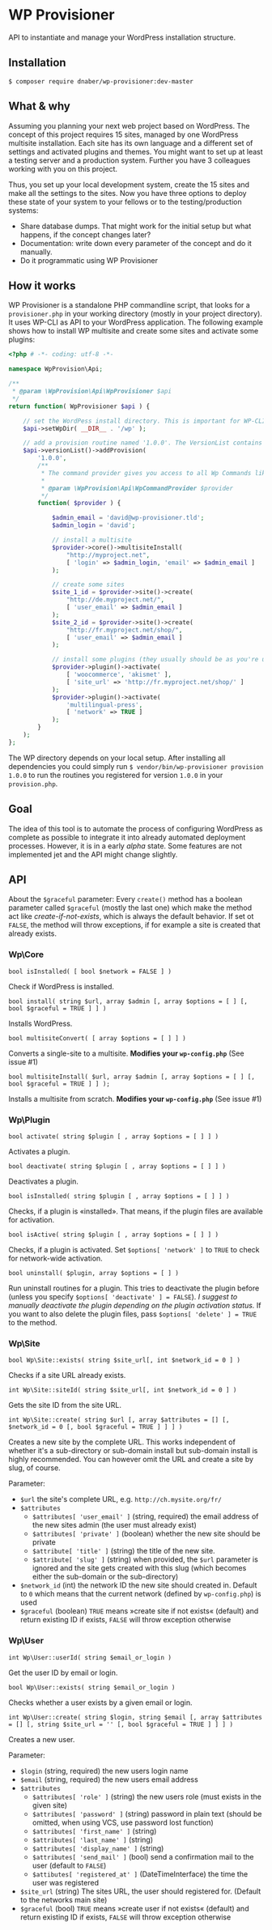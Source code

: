 # WP Provisioner

API to instantiate and manage your WordPress installation structure. 

## Installation

```
$ composer require dnaber/wp-provisioner:dev-master
```

## What & why

Assuming you planning your next web project based on WordPress. The concept of this project requires 15 sites, managed by one WordPress multisite installation. Each site has its own language and a different set of settings and activated plugins and themes. You might want to set up at least a testing server and a production system. Further you have 3 colleagues working with you on this project.

Thus, you set up your local development system, create the 15 sites and make all the settings to the sites. Now you have three options to deploy these state of your system to your fellows or to the testing/production systems:

 * Share database dumps. That might work for the initial setup but what happens, if the concept changes later?
 * Documentation: write down every parameter of the concept and do it manually.
 * Do it programmatic using WP Provisioner

## How it works
WP Provisioner is a standalone PHP commandline script, that looks for a `provisioner.php` in your working directory (mostly in your project directory). It uses WP-CLI as API to your WordPress application. The following example shows how to install WP multisite and create some sites and activate some plugins:

```php
<?php # -*- coding: utf-8 -*-

namespace WpProvision\Api;

/**
 * @param \WpProvision\Api\WpProvisioner $api
 */
return function( WpProvisioner $api ) {

    // set the WordPess install directory. This is important for WP-CLI to run properly
    $api->setWpDir( __DIR__ . '/wp' );

    // add a provision routine named '1.0.0'. The VersionList contains all provision routines for all versions
    $api->versionList()->addProvision(
        '1.0.0',
        /**
         * The command provider gives you access to all Wp Commands like core, site, user or plugin
         *
         * @param \WpProvision\Api\WpCommandProvider $provider
         */
        function( $provider ) {

            $admin_email = 'david@wp-provisioner.tld';
            $admin_login = 'david';

            // install a multisite
            $provider->core()->multisiteInstall(
                "http://myproject.net",
                [ 'login' => $admin_login, 'email' => $admin_email ]
            );

            // create some sites
            $site_1_id = $provider->site()->create(
                "http://de.myproject.net/",
                [ 'user_email' => $admin_email ]
            );
            $site_2_id = $provider->site()->create(
                "http://fr.myproject.net/shop/",
                [ 'user_email' => $admin_email ]
            );

            // install some plugins (they usually should be as you're using composer, aren't you?)
            $provider->plugin()->activate(
                [ 'woocommerce', 'akismet' ],
                [ 'site_url' => 'http://fr.myproject.net/shop/' ]
            );
            $provider->plugin()->activate(
                'multilingual-press',
                [ 'network' => TRUE ]
            );
        }
    );
};
```

The WP directory depends on your local setup. After installing all dependencies you could simply run `$ vendor/bin/wp-provisioner provision 1.0.0` to run the routines you registered for version `1.0.0` in your `provision.php`.

## Goal
The idea of this tool is to automate the process of configuring WordPress as complete as possible to integrate it into already automated deployment processes. However, it is in a early _alpha_ state. Some features are not implemented jet and the API might change slightly.

## API

About the `$graceful` parameter: Every `create()` method has a boolean parameter called `$graceful` (mostly the last one) which make the method act like _create-if-not-exists_, which is always the default behavior. If set ot `FALSE`, the method will throw exceptions, if for example a site is created that already exists.

### Wp\Core

```
bool isInstalled( [ bool $network = FALSE ] )
```
Check if WordPress is installed.

```
bool install( string $url, array $admin [, array $options = [ ] [, bool $graceful = TRUE ] ] )
```
Installs WordPress.

```
bool multisiteConvert( [ array $options = [ ] ] )
```
Converts a single-site to a multisite. **Modifies your `wp-config.php`** (See issue #1)

```
bool multisiteInstall( $url, array $admin [, array $options = [ ] [, bool $graceful = TRUE ] ] );
```
Installs a multisite from scratch. **Modifies your `wp-config.php`** (See issue #1)

### Wp\Plugin

```
bool activate( string $plugin [ , array $options = [ ] ] )
```
Activates a plugin.

```
bool deactivate( string $plugin [ , array $options = [ ] ] )
```
Deactivates a plugin.

```
bool isInstalled( string $plugin [ , array $options = [ ] ] )
```
Checks, if a plugin is «installed». That means, if the plugin files are available for activation.

```
bool isActive( string $plugin [ , array $options = [ ] ] )
```
Checks, if a plugin is activated. Set `$options[ 'network' ]` to `TRUE` to check for network-wide activation.

```
bool uninstall( $plugin, array $options = [ ] )
```
Run uninstall routines for a plugin. This tries to deactivate the plugin before (unless you specify `$options[ 'deactivate' ] = FALSE`). _I suggest to manually deactivate the plugin depending on the plugin activation status._ If you want to also delete the plugin files, pass `$options[ 'delete' ] = TRUE` to the method.

### Wp\Site

```
bool Wp\Site::exists( string $site_url[, int $network_id = 0 ] )
```

Checks if a site URL already exists.

```
int Wp\Site::siteId( string $site_url[, int $network_id = 0 ] )
```

Gets the site ID from the site URL.

```
int Wp\Site::create( string $url [, array $attributes = [] [, $network_id = 0 [, bool $graceful = TRUE ] ] ] )
```
Creates a new site by the complete URL. This works independent of whether it's a sub-directory or sub-domain install but sub-domain install is highly recommended. You can however omit the URL and create a site by slug, of course.

Parameter: 

 * `$url` the site's complete URL, e.g. `http://ch.mysite.org/fr/`
 * `$attributes`
    * `$attributes[ 'user_email' ]` (string, required) the email address of the new sites admin (the user must already exist)
    * `$attributes[ 'private' ]` (boolean) whether the new site should be private
    * `$attribute[ 'title' ]` (string) the title of the new site.
    * `$attribute[ 'slug' ]` (string) when provided, the `$url` parameter is ignored and the site gets created with this slug (which becomes either the sub-domain or the sub-directory)
 * `$network_id` (int) the network ID the new site should created in. Default to `0` which means that the current network (defined by `wp-config.php`) is used
 * `$graceful` (boolean) `TRUE` means »create site if not exists« (default) and return existing ID if exists, `FALSE` will throw exception otherwise 

### Wp\User

```
int Wp\User::userId( string $email_or_login )
```
Get the user ID by email or login.

```
bool Wp\User::exists( string $email_or_login )
```
Checks whether a user exists by a given email or login.


```
int Wp\User::create( string $login, string $email [, array $attributes = [] [, string $site_url = '' [, bool $graceful = TRUE ] ] ] )
```
Creates a new user.

Parameter:
 * `$login` (string, required) the new users login name
 * `$email` (string, required) the new users email address
 * `$attributes`
    * `$attributes[ 'role' ]` (string) the new users role (must exists in the given site)
    * `$attributes[ 'password' ]` (string) password in plain text (should be omitted, when using VCS, use password lost function)
    * `$attributes[ 'first_name' ]` (string)
    * `$attributes[ 'last_name' ]` (string)
    * `$attributes[ 'display_name' ]` (string)
    * `$attributes[ 'send_mail' ]` (bool) send a confirmation mail to the user (default to `FALSE`)
    * `$attibutes[ 'registered_at' ]` (DateTimeInterface) the time the user was registered 
 * `$site_url` (string) The sites URL, the user should registered for. (Default to the networks main site)
 * `$graceful` (bool) `TRUE` means »create user if not exists« (default) and return existing ID if exists, `FALSE` will throw exception otherwise 

